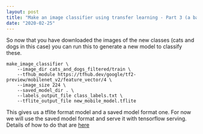 ```yaml
---
layout: post
title: "Make an image classifier using transfer learning - Part 3 (a basic model - tflite)"
date: "2020-02-25"
---
```


So now that you have downloaded the images of the new classes (cats and dogs in this case) you can run this to generate a new model to classify these.

```
make_image_classifier \
	--image_dir cats_and_dogs_filtered/train \
	--tfhub_module https://tfhub.dev/google/tf2-preview/mobilenet_v2/feature_vector/4 \
	--image_size 224 \
	--saved_model_dir . \
	--labels_output_file class_labels.txt \
	--tflite_output_file new_mobile_model.tflite
```

This gives us a tflite format model and a saved model format one.
For now we will use the saved model format and serve it with tensorflow serving. Details of how to do that are [here](https://www.tensorflow.org/guide/saved_model#running_a_savedmodel_in_tensorflow_serving)
